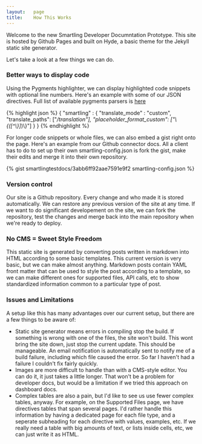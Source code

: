 ```yaml
---
layout:   page
title:    How This Works
---
```


Welcome to the new Smartling Developer Documntation Prototype. This site is hosted by Github Pages and built on Hyde, a basic theme for the Jekyll static site generator.

Let's take a look at a few things we can do.

### Better ways to display code

Using the Pygments highlighter, we can display highlighted code snippets with optional line numbers. Here's an example with some of our JSON directives. Full list of available pygments parsers is [here](http://pygments.org/docs/lexers/)

{% highlight json %}
{
     "smartling" : {
        "translate_mode" : "custom",
        "translate_paths": ["*/translation"],
        "placeholder_format_custom": ["\\{([^\\}]*)\\}"]
     }
}
{% endhighlight %}


For longer code snippets or whole files, we can also embed a gist right onto the page. Here's an example from our Github connector docs. All a client has to do to set up their own smartling-config.json is fork the gist, make their edits and merge it into their own repository.

{% gist smartlingtestdocs/3abb6ff92aae7591e9f2 smartling-config.json %}

### Version control

Our site is a Github repository. Every change and who made it is stored automatically. We can restore any previous version of the site at any time. If we want to do significant developement on the site, we can fork the repository, test the changes and merge back into the main repository when we're ready to deploy.

### No CMS = Sweet Style Freedom

This static site is generated by converting posts written in markdown into HTML according to some basic templates. This current version is very basic, but we can make almost anything. Markdown posts contain YAML front matter that can be used to style the post according to a template, so we can make different ones for supported files, API calls, etc to show standardized information common to a particular type of post.

### Issues and Limitations

A setup like this has many advantages over our current setup, but there are a few things to be aware of:

* Static site generator means errors in compiling stop the build. If something is wrong with one of the files, the site won't build. This wont bring the site down, just stop the current update. This should be manageable. An email notification is automatically sent to notify me of a build failure, including which file caused the error. So far I haven't had a failure I couldn't fix fairly quickly.
* Images are more difficult to handle than with a CMS-style editor. You can do it, it just takes a little longer. That won't be a problem for developer docs, but would be a limitation if we tried this approach on dashboard docs.
* Complex tables are also a pain, but I'd like to see us use fewer complex tables, anyway. For example, on the Supported Files page, we have directives tables that span several pages. I'd rather handle this information by having a dedicated page for each file type, and a seperate subheading for each directive with values, examples, etc. If we really need a table with big amounts of text, or lists inside cells, etc, we can just write it as HTML.


